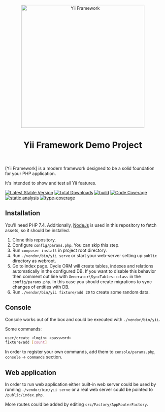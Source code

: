 <p align="center">
    <a href="http://www.yiiframework.com/" target="_blank">
        <img src="https://www.yiiframework.com/files/logo/yii.png" width="400" alt="Yii Framework" />
    </a>
    <h1 align="center">Yii Framework Demo Project</h1>
    <br>
</p>

[Yii Framework] is a modern framework designed to be a solid foundation for your PHP application.

It's intended to show and test all Yii features.

[![Latest Stable Version](https://poser.pugx.org/yiisoft/yii-demo/v/stable.png)](https://packagist.org/packages/yiisoft/yii-demo)
[![Total Downloads](https://poser.pugx.org/yiisoft/yii-demo/downloads.png)](https://packagist.org/packages/yiisoft/yii-demo)
[![build](https://github.com/yiisoft/yii-demo/workflows/build/badge.svg)](https://github.com/yiisoft/yii-demo/actions)
[![Code Coverage](https://scrutinizer-ci.com/g/yiisoft/yii-demo/badges/coverage.png?b=master)](https://scrutinizer-ci.com/g/yiisoft/yii-demo/?branch=master)
[![static analysis](https://github.com/yiisoft/yii-demo/workflows/static%20analysis/badge.svg)](https://github.com/yiisoft/yii-demo/actions?query=workflow%3A%22static+analysis%22)
[![type-coverage](https://shepherd.dev/github/yiisoft/yii-demo/coverage.svg)](https://shepherd.dev/github/yiisoft/yii-demo)

## Installation

You'll need PHP 7.4. Additionally, [NodeJs](https://nodejs.org/en/) is used in this repository to fetch assets, so it
should be installed.

1. Clone this repository.
2. Configure `config/params.php`. You can skip this step.
3. Run `composer install` in project root directory.
4. Run `./vendor/bin/yii serve` or start your web-server setting up `public` directory as webroot.
5. Go to index page. Cycle ORM will create tables, indexes and relations automatically in the configured DB.
  If you want to disable this behavior then comment out line with `Generator\SyncTables::class` in the `config/params.php`.
  In this case you should create migrations to sync changes of entities with DB.
 6. Run `./vendor/bin/yii fixture/add 20` to create some random data.

## Console

Console works out of the box and could be executed with `./vendor/bin/yii`.

Some commands:

```bash
user/create <login> <password>
fixture/add [count]
```

In order to register your own commands, add them to `console/params.php`, `console` → `commands` section.

## Web application

In order to run web application either built-in web server could be used by running `./vendor/bin/yii serve` or a
real web server could be pointed to `/public/index.php`.

More routes could be added by editing `src/Factory/AppRouterFactory`.
